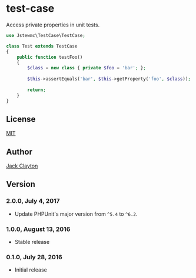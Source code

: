 # test-case
Access private properties in unit tests.

```php
use Jstewmc\TestCase\TestCase;

class Test extends TestCase
{
    public function testFoo()
    {
        $class = new class { private $foo = 'bar'; };
        
        $this->assertEquals('bar', $this->getProperty('foo', $class));
        
        return;
    }    
}
```

## License

[MIT](https://github.com/jstewmc/test-case/blob/master/LICENSE)

## Author

[Jack Clayton](mailto:clayjs0@gmail.com)

## Version 

### 2.0.0, July 4, 2017

* Update PHPUnit's major version from `^5.4` to `^6.2`.

### 1.0.0, August 13, 2016

* Stable release

### 0.1.0, July 28, 2016

* Initial release
